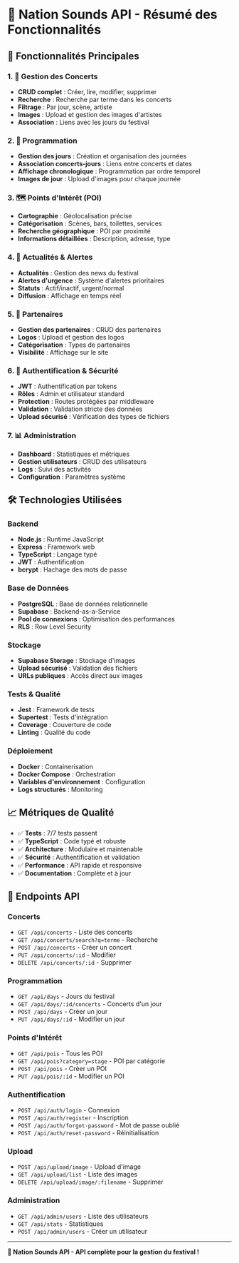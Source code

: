 # 🎵 Nation Sounds API - Résumé des Fonctionnalités

## 🎯 **Fonctionnalités Principales**

### 1. **🎷 Gestion des Concerts**

- **CRUD complet** : Créer, lire, modifier, supprimer
- **Recherche** : Recherche par terme dans les concerts
- **Filtrage** : Par jour, scène, artiste
- **Images** : Upload et gestion des images d'artistes
- **Association** : Liens avec les jours du festival

### 2. **📅 Programmation**

- **Gestion des jours** : Création et organisation des journées
- **Association concerts-jours** : Liens entre concerts et dates
- **Affichage chronologique** : Programmation par ordre temporel
- **Images de jour** : Upload d'images pour chaque journée

### 3. **🗺️ Points d'Intérêt (POI)**

- **Cartographie** : Géolocalisation précise
- **Catégorisation** : Scènes, bars, toilettes, services
- **Recherche géographique** : POI par proximité
- **Informations détaillées** : Description, adresse, type

### 4. **📰 Actualités & Alertes**

- **Actualités** : Gestion des news du festival
- **Alertes d'urgence** : Système d'alertes prioritaires
- **Statuts** : Actif/inactif, urgent/normal
- **Diffusion** : Affichage en temps réel

### 5. **🤝 Partenaires**

- **Gestion des partenaires** : CRUD des partenaires
- **Logos** : Upload et gestion des logos
- **Catégorisation** : Types de partenaires
- **Visibilité** : Affichage sur le site

### 6. **🔐 Authentification & Sécurité**

- **JWT** : Authentification par tokens
- **Rôles** : Admin et utilisateur standard
- **Protection** : Routes protégées par middleware
- **Validation** : Validation stricte des données
- **Upload sécurisé** : Vérification des types de fichiers

### 7. **📊 Administration**

- **Dashboard** : Statistiques et métriques
- **Gestion utilisateurs** : CRUD des utilisateurs
- **Logs** : Suivi des activités
- **Configuration** : Paramètres système

## 🛠️ **Technologies Utilisées**

### **Backend**

- **Node.js** : Runtime JavaScript
- **Express** : Framework web
- **TypeScript** : Langage typé
- **JWT** : Authentification
- **bcrypt** : Hachage des mots de passe

### **Base de Données**

- **PostgreSQL** : Base de données relationnelle
- **Supabase** : Backend-as-a-Service
- **Pool de connexions** : Optimisation des performances
- **RLS** : Row Level Security

### **Stockage**

- **Supabase Storage** : Stockage d'images
- **Upload sécurisé** : Validation des fichiers
- **URLs publiques** : Accès direct aux images

### **Tests & Qualité**

- **Jest** : Framework de tests
- **Supertest** : Tests d'intégration
- **Coverage** : Couverture de code
- **Linting** : Qualité du code

### **Déploiement**

- **Docker** : Containerisation
- **Docker Compose** : Orchestration
- **Variables d'environnement** : Configuration
- **Logs structurés** : Monitoring

## 📈 **Métriques de Qualité**

- ✅ **Tests** : 7/7 tests passent
- ✅ **TypeScript** : Code typé et robuste
- ✅ **Architecture** : Modulaire et maintenable
- ✅ **Sécurité** : Authentification et validation
- ✅ **Performance** : API rapide et responsive
- ✅ **Documentation** : Complète et à jour

## 🚀 **Endpoints API**

### **Concerts**

- `GET /api/concerts` - Liste des concerts
- `GET /api/concerts/search?q=terme` - Recherche
- `POST /api/concerts` - Créer un concert
- `PUT /api/concerts/:id` - Modifier
- `DELETE /api/concerts/:id` - Supprimer

### **Programmation**

- `GET /api/days` - Jours du festival
- `GET /api/days/:id/concerts` - Concerts d'un jour
- `POST /api/days` - Créer un jour
- `PUT /api/days/:id` - Modifier un jour

### **Points d'Intérêt**

- `GET /api/pois` - Tous les POI
- `GET /api/pois?category=stage` - POI par catégorie
- `POST /api/pois` - Créer un POI
- `PUT /api/pois/:id` - Modifier un POI

### **Authentification**

- `POST /api/auth/login` - Connexion
- `POST /api/auth/register` - Inscription
- `POST /api/auth/forgot-password` - Mot de passe oublié
- `POST /api/auth/reset-password` - Réinitialisation

### **Upload**

- `POST /api/upload/image` - Upload d'image
- `GET /api/upload/list` - Liste des images
- `DELETE /api/upload/image/:filename` - Supprimer

### **Administration**

- `GET /api/admin/users` - Liste des utilisateurs
- `GET /api/stats` - Statistiques
- `POST /api/admin/users` - Créer un utilisateur

---

**🎷 Nation Sounds API - API complète pour la gestion du festival !**
